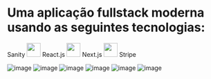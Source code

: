 # Uma aplicação fullstack moderna usando as seguintes tecnologias:

Sanity
<img height="32" width="32" src="https://cdn.simpleicons.org/React/61DAFB" /> React.js
<img height="32" width="32" src="https://cdn.simpleicons.org/Next.js/000000" /> Next.js
<img height="32" width="32" src="https://cdn.simpleicons.org/Stripe/008CDD" /> Stripe


![image](https://user-images.githubusercontent.com/39654508/201481580-2b131333-9613-452e-9d2d-52220f887eb0.png)
![image](https://user-images.githubusercontent.com/39654508/201481585-c96388d4-261a-480d-bb0d-146483b3a352.png)
![image](https://user-images.githubusercontent.com/39654508/201481584-4fc6a367-628d-4eb1-8e0c-59eb2eeac528.png)
![image](https://user-images.githubusercontent.com/39654508/201481581-c42fcc89-4604-465f-a056-7d5fc473b993.png)
![image](https://user-images.githubusercontent.com/39654508/201481586-ac9950b7-b605-4b33-834b-db8bd6e04cf7.png)
![image](https://user-images.githubusercontent.com/39654508/201481588-ea3946c9-f72c-4e06-aeec-f6e4df19f9ab.png)
